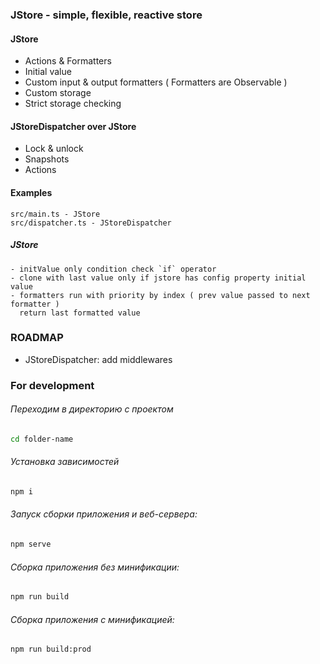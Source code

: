 ### JStore - simple, flexible, reactive store

#### JStore
 - Actions & Formatters
 - Initial value
 - Custom input & output formatters ( Formatters are Observable )
 - Custom storage
 - Strict storage checking

#### JStoreDispatcher over JStore
 - Lock & unlock
 - Snapshots
 - Actions


#### Examples
    src/main.ts - JStore
    src/dispatcher.ts - JStoreDispatcher


##### JStore
    - initValue only condition check `if` operator
    - clone with last value only if jstore has config property initial value
    - formatters run with priority by index ( prev value passed to next formatter )
      return last formatted value




### ROADMAP
 - JStoreDispatcher: add middlewares  


### For development
###### Переходим в директорию с проектом
```bash
cd folder-name
```

###### Установка зависимостей
```bash
npm i
```

###### Запуск сборки приложения и веб-сервера:
```bash
npm serve
```

###### Сборка приложения без минификации: 
```bash
npm run build
```

###### Сборка приложения с минификацией: 
```bash
npm run build:prod
```
